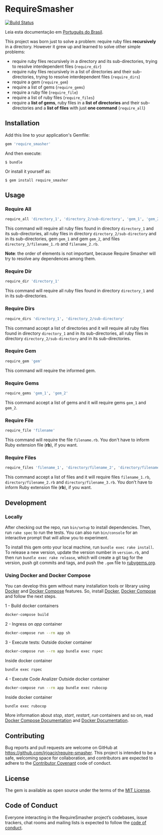 # RequireSmasher
[![Build Status](https://travis-ci.com/jrjoacir/require-smasher.svg?branch=master)](https://travis-ci.com/jrjoacir/require-smasher)

Leia esta documentação em [Português do Brasil](README.pt-BR.md).

This project was born just to solve a problem: require ruby files **recursively** in a directory. However it grew up and learned to solve other simple problems:

- require ruby files recursively in a directory and its sub-directories, trying to resolve interdependent files (`require_dir`)
- require ruby files recursively in a list of directories and their sub-directories, trying to resolve interdependent files (`require_dirs`)
- require a gem (`require_gem`)
- require a list of gems (`require_gems`)
- require a ruby file (`require_file`)
- require a list of ruby files (`require_files`)
- require a **list of gems**, ruby files in a **list of directories** and their sub-directories and a **list of files** with just **one command** (`require_all`)

## Installation

Add this line to your application's Gemfile:

```ruby
gem 'require_smasher'
```

And then execute:

    $ bundle

Or install it yourself as:

    $ gem install require_smasher

## Usage

### Require All

```ruby
require_all 'directory_1', 'directory_2/sub-directory', 'gem_1', 'gem_2', 'directory_3/filename_1', 'filename_2'
```
This command will require all ruby files found in directory `directory_1` and its sub-directories, all ruby files in directory `directory_2/sub-directory` and in its sub-directories, gem `gem_1` and gem `gem_2`, and files `directory_3/filename_1.rb` and `filename_2.rb`.

**Note**: the order of elements is not important, because Require Smasher will try to resolve any dependences among them.

### Require Dir

```ruby
require_dir 'directory_1'
```
This command will require all ruby files found in directory `directory_1` and in its sub-directories.

### Require Dirs

```ruby
require_dirs 'directory_1', 'directory_2/sub-directory'
```
This command accept a list of directories and it will require all ruby files found in directory `directory_1` and in its sub-directories, all ruby files in directory `directory_2/sub-directory` and in its sub-directories.

### Require Gem

```ruby
require_gem 'gem'
```
This command will require the informed gem.

### Require Gems

```ruby
require_gems 'gem_1', 'gem_2'
```
This command accept a list of gems and it will require gems `gem_1` and `gem_2`.

### Require File

```ruby
require_file 'filename'
```
This command will require the file `filename.rb`. You don't have to inform Ruby extension file (**rb**), if you want.

### Require Files

```ruby
require_files 'filename_1', 'directory/filename_2', 'directory/filename_3.rb'
```
This command accept a list of files and it will require files `filename_1.rb`, `directory/filename_2.rb` and `directory/filename_3.rb`. You don't have to inform Ruby extension file (**rb**), if you want.

## Development

### Locally

After checking out the repo, run `bin/setup` to install dependencies. Then, run `rake spec` to run the tests. You can also run `bin/console` for an interactive prompt that will allow you to experiment.

To install this gem onto your local machine, run `bundle exec rake install`. To release a new version, update the version number in `version.rb`, and then run `bundle exec rake release`, which will create a git tag for the version, push git commits and tags, and push the `.gem` file to [rubygems.org](https://rubygems.org).

### Using Docker and Docker Compose

You can develop this gem without many installation tools or library using [Docker](https://docs.docker.com/install/) and [Docker Compose](https://docs.docker.com/compose/install/) features. So, install [Docker](https://docs.docker.com/install/), [Docker Compose](https://docs.docker.com/compose/install/) and follow the next steps.

1 - Build docker containers
```bash
docker-compose build
```

2 - Ingress on *app* container
```bash
docker-compose run --rm app sh
```

3 - Execute tests:
Outside docker container
```bash
docker-compose run --rm app bundle exec rspec
```
Inside docker container
```bash
bundle exec rspec
```
4 - Execute Code Analizer
Outside docker container
```bash
docker-compose run --rm app bundle exec rubocop
```
Inside docker container
```bash
bundle exec rubocop
```

More information about *stop*, *start*, *restart*, *run* containers and so on, read [Docker Compose Documentation](https://docs.docker.com/compose/) and [Docker Documentation](https://docs.docker.com/).

## Contributing

Bug reports and pull requests are welcome on GitHub at https://github.com/jrjoacir/require-smasher. This project is intended to be a safe, welcoming space for collaboration, and contributors are expected to adhere to the [Contributor Covenant](http://contributor-covenant.org) code of conduct.

## License

The gem is available as open source under the terms of the [MIT License](http://opensource.org/licenses/MIT).

## Code of Conduct

Everyone interacting in the RequireSmasher project’s codebases, issue trackers, chat rooms and mailing lists is expected to follow the [code of conduct](https://github.com/[USERNAME]/require_smasher/blob/master/CODE_OF_CONDUCT.md).
